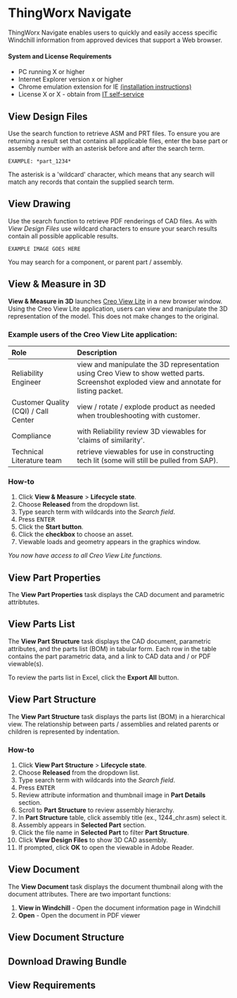 # ThingWorx Navigate  

ThingWorx Navigate enables users to quickly and easily access specific Windchill information from approved devices that support a Web browser.

#### System and License Requirements

* PC running X or higher
* Internet Explorer version x or higher
* Chrome emulation extension for IE [(installation instructions)][1]
* License X or X - obtain from [IT self-service][2]

## View Design Files  

Use the search function to retrieve ASM and PRT files. To ensure you are returning a result set that contains all applicable files, enter the base part or assembly number with an asterisk before and after the search term.

    
    EXAMPLE: *part_1234*
    

The asterisk is a 'wildcard' character, which means that any search will match any records that contain the supplied search term.


## View Drawing  

Use the search function to retrieve PDF renderings of CAD files. As with *View Design Files* use wildcard characters to ensure your search results contain all possible applicable results.
    
    
    EXAMPLE IMAGE GOES HERE
    

You may search for a component, or parent part / assembly.

 
## View & Measure in 3D

**View & Measure in 3D** launches [Creo View Lite][3] in a new browser window. Using the Creo View Lite application, users can view and manipulate the 3D representation of the model. This does not make changes to the original.   

    
### Example users of the Creo View Lite application:
    
| Role | Description |
|:---- |:----------- |  
| Reliability Engineer | view and manipulate the 3D representation using Creo View to show wetted parts. Screenshot exploded view and annotate for listing packet. |
| Customer Quality (CQI) / Call Center | view / rotate / explode product as needed when troubleshooting with customer. |
| Compliance | with Reliability review 3D viewables for 'claims of similarity'.  |
| Technical Literature team | retrieve viewables for use in constructing tech lit (some will still be pulled from SAP). |
  

### How-to  

1. Click **View & Measure** > **Lifecycle state**.
1. Choose **Released** from the dropdown list.
1. Type search term with wildcards into the *Search field*.
1. Press <kbd>ENTER</kbd>
1. Click the **Start button**.
1. Click the **checkbox** to choose an asset.
1. Viewable loads and geometry appears in the graphics window.

*You now have access to all Creo View Lite functions.*


## View Part Properties

The **View Part Properties** task displays the CAD document and parametric attribtutes. 


## View Parts List  

The **View Part Structure** task displays the CAD document, parametric attributes, and the parts list (BOM) in tabular form. Each row in the table contains the part parametric data, and a link to CAD data and / or PDF viewable(s).  

To review the parts list in Excel, click the **Export All** button.


## View Part Structure

The **View Part Structure** task displays the parts list (BOM) in a hierarchical view. The relationship between parts / assemblies and related parents or children is represented by indentation.

### How-to

1. Click **View Part Structure** > **Lifecycle state**.
1. Choose **Released** from the dropdown list.
1. Type search term with wildcards into the *Search field*.
1. Press <kbd>ENTER</kbd>
1. Review attribute information and thumbnail image in **Part Details** section.
1. Scroll to **Part Structure** to review assembly hierarchy.
1. In **Part Structure** table, click assembly title (ex., 1244_chr.asm) select it.
1. Assembly appears in **Selected Part** section.
1. Click the file name in **Selected Part** to filter **Part Structure**.
1. Click **View Design Files** to show 3D CAD assembly.
1. If prompted, click **OK** to open the viewable in Adobe Reader.
 

## View Document

The **View Document** task displays the document thumbnail along with the document attributes. There are two important functions:

1. **View in Windchill** - Open the document information page in Windchill
1. **Open** - Open the document in PDF viewer

## View Document Structure  

## Download Drawing Bundle  

## View Requirements



[1]: http://www.google.com
[2]: http://www.google.com
[3]: http://www.google.com


